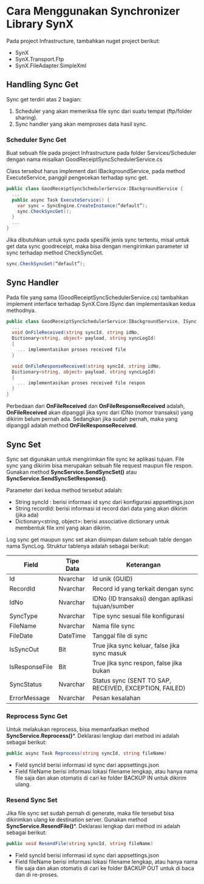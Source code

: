 # Cara Menggunakan Synchronizer Library SynX

Pada project Infrastructure, tambahkan nuget project berikut:

- SynX
- SynX.Transport.Ftp
- SynX.FileAdapter.SimpleXml
## Handling Sync Get
Sync get terdiri atas 2 bagian:

1. Scheduler yang akan memeriksa file sync dari suatu tempat (ftp/folder sharing).
1. Sync handler yang akan memproses data hasil sync.
### Scheduler Sync Get
Buat sebuah file pada project Infrastructure pada folder Services/Scheduler dengan nama misalkan GoodReceiptSyncSchedulerService.cs

Class tersebut harus implement dari IBackgroundService, pada method ExecuteService, panggil pengecekan terhadap sync get.

```cs
public class GoodReceiptSyncSchedulerService:IBackgroundService {
  ...
  public async Task ExecuteService() {
    var sync = SyncEngine.CreateInstance(“default”);
    sync.CheckSyncGet(); 
  }
  ...
}
```

Jika dibutuhkan untuk sync pada spesifik jenis sync tertentu, misal untuk get data sync goodreceipt, maka bisa dengan mengirimkan parameter id sync terhadap method CheckSyncGet.
```cs
sync.CheckSyncGet(“default”);
```
## Sync Handler
Pada file yang sama (GoodReceiptSyncSchedulerService.cs) tambahkan implement interface terhadap SynX.Core.ISync dan implementasikan kedua methodnya.

```cs
public class GoodReceiptSyncSchedulerService:IBackgroundService, ISync {
  ...
  void OnFileReceived(string syncId, string idNo,
  Dictionary<string, object> payload, string syncLogId)
  {
    ... implementasikan proses received file
  }

  void OnFileResponseReceived(string syncId, string idNo,
  Dictionary<string, object> payload, string syncLogId)
  {
    ... implementasikan proses received file respon
  }
}
```

Perbedaan dari **OnFileReceived** dan **OnFileResponseReceived** adalah, **OnFileReceived** akan dipanggil jika sync dari IDNo (nomor transaksi) yang dikirim belum pernah ada. Sedangkan jika sudah pernah, maka yang dipanggil adalah method **OnFileResponseReceived**.
## Sync Set
Sync set digunakan untuk mengirimkan file sync ke aplikasi tujuan. File sync yang dikirim bisa merupakan sebuah file request maupun file respon. Gunakan method **SyncService.SendSyncSet()** atau **SyncService.SendSyncSetResponse()**.

Parameter dari kedua method tersebut adalah:

- String syncId : berisi informasi id sync dari konfigurasi appsettings.json
- String recordId: berisi informasi id record dari data yang akan dikirim (jika ada)
- Dictionary<string, object>: berisi associative dictionary untuk membentuk file xml yang akan dikirim.

Log sync get maupun sync set akan disimpan dalam sebuah table dengan nama SyncLog. Struktur tablenya adalah sebagai berikut:

|**Field**|**Tipe Data**|**Keterangan**|
| - | - | - |
|Id|Nvarchar|Id unik (GUID)|
|RecordId|Nvarchar|Record id yang terkait dengan sync|
|IdNo|Nvarchar|IDNo (ID transaksi) dengan aplikasi tujuan/sumber|
|SyncType|Nvarchar|Tipe sync sesuai file konfigurasi|
|FileName|Nvarchar|Nama file sync|
|FileDate|DateTime|Tanggal file di sync|
|IsSyncOut|Bit|True jika sync keluar, false jika sync masuk|
|IsResponseFile|Bit|True jika sync respon, false jika bukan|
|SyncStatus|Nvarchar|Status sync (SENT TO SAP, RECEIVED, EXCEPTION, FAILED)|
|ErrorMessage|Nvarchar|Pesan kesalahan|

### Reprocess Sync Get
Untuk melakukan reprocess, bisa memanfaatkan method **SyncService.Reprocess()***. Deklarasi lengkap dari method ini adalah sebagai berikut:

```cs
public async Task Reprocess(string syncId, string fileName)
```

- Field syncId berisi informasi id sync dari appsettings.json
- Field fileName berisi informasi lokasi filename lengkap, atau hanya nama file saja dan akan otomatis di cari ke folder BACKUP IN untuk dikirim ulang.

### Resend Sync Set
Jika file sync set sudah pernah di generate, maka file tersebut bisa dikirimkan ulang ke destination server. Gunakan method **SyncService.ResendFile()***. Deklarasi lengkap dari method ini adalah sebagai berikut:

```cs
public void ResendFile(string syncId, string fileName)
```

- Field syncId berisi informasi id sync dari appsettings.json
- Field fileName berisi informasi lokasi filename lengkap, atau hanya nama file saja dan akan otomatis di cari ke folder BACKUP OUT untuk di baca dan di re-proses.